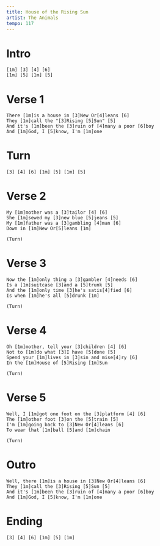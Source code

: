 ```yaml
---
title: House of the Rising Sun
artist: The Animals
tempo: 117
---
```


# Intro

```chopro
[1m] [3] [4] [6]
[1m] [5] [1m] [5]
```

# Verse 1

```chopro
There [1m]is a house in [3]New Or[4]leans [6]
They [1m]call the "[3]Rising [5]Sun" [5]
And it's [1m]been the [3]ruin of [4]many a poor [6]boy
And [1m]God, I [5]know, I'm [1m]one
```

# Turn

```chopro
[3] [4] [6] [1m] [5] [1m] [5]
```

# Verse 2

```chopro
My [1m]mother was a [3]tailor [4] [6]
She [1m]sewed my [3]new blue [5]jeans [5]
My [1m]father was a [3]gambling [4]man [6]
Down in [1m]New Or[5]leans [1m]

(Turn)
```

# Verse 3

```chopro
Now the [1m]only thing a [3]gambler [4]needs [6]
Is a [1m]suitcase [3]and a [5]trunk [5]
And the [1m]only time [3]he's satis[4]fied [6]
Is when [1m]he's all [5]drunk [1m]

(Turn)
```

# Verse 4

```chopro
Oh [1m]mother, tell your [3]children [4] [6]
Not to [1m]do what [3]I have [5]done [5]
Spend your [1m]lives in [3]sin and mise[4]ry [6]
In the [1m]House of [5]Rising [1m]Sun

(Turn)
```

# Verse 5

```chopro
Well, I [1m]got one foot on the [3]platform [4] [6]
The [1m]other foot [3]on the [5]train [5]
I'm [1m]going back to [3]New Or[4]leans [6]
To wear that [1m]ball [5]and [1m]chain

(Turn)
```

# Outro

```chopro
Well, there [1m]is a house in [3]New Or[4]leans [6]
They [1m]call the [3]Rising [5]Sun [5]
And it's [1m]been the [3]ruin of [4]many a poor [6]boy
And [1m]God, I [5]know, I'm [1m]one
```

# Ending

```chopro
[3] [4] [6] [1m] [5] [1m]
```

